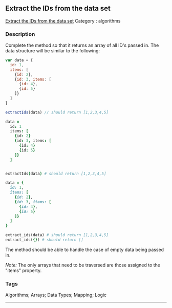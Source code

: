 ## Extract the IDs from the data set
[Extract the IDs from the data set](https://www.codewars.com/kata/extract-the-ids-from-the-data-set)
Category : algorithms

### Description
Complete the method so that it returns an array of all ID's  passed in. The data structure will be similar to the following:

```javascript
var data = {
  id: 1,
  items: [
    {id: 2},
    {id: 3, items: [
      {id: 4},
      {id: 5}
    ]}
  ]
}

extractIds(data) // should return [1,2,3,4,5]
```
```coffeescript
data =
  id: 1
  items: [
    {id: 2}
    {id: 3, items: [
      {id: 4}
      {id: 5}
    ]}
  ]


extractIds(data) # should return [1,2,3,4,5]
```
```ruby
data = {
  id: 1,
  items: [
    {id: 2},
    {id: 3, items: [
      {id: 4},
      {id: 5}
    ]}
  ]
}

extract_ids(data) # should return [1,2,3,4,5]
extract_ids({}) # should return []
```

The method should be able to handle the case of empty data being passed in. 

*Note:* The only arrays that need to be traversed are those assigned to the "items" property.

### Tags
Algorithms; Arrays; Data Types; Mapping; Logic

- - -
